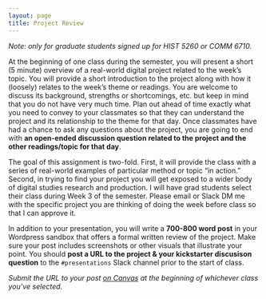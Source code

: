 ```yaml
---
layout: page
title: Project Review
---
```


*Note: only for graduate students signed up for HIST 5260 or COMM 6710.*

At the beginning of one class during the semester, you will present a short (5 minute) overview of a real-world digital project related to the week’s topic. You will provide a short introduction to the project along with how it (loosely) relates to the week’s theme or readings. You are welcome to discuss its background, strengths or shortcomings, etc. but keep in mind that you do not have very much time. Plan out ahead of time exactly what you need to convey to your classmates so that they can understand the project and its relationship to the theme for that day. Once classmates have had a chance to ask any questions about the project, you are going to end with **an open-ended discussion question related to the project and the other readings/topic for that day**.

The goal of this assignment is two-fold. First, it will provide the class with a series of real-world examples of particular method or topic “in action.” Second, in trying to find your project you will get exposed to a wider body of digital studies research and production. I will have grad students select their class during Week 3 of the semester. Please email or Slack DM me with the specific project you are thinking of doing the week before class so that I can approve it.

In addition to your presentation, you will write a **700-800 word post** in your Wordpress sandbox that offers a formal written review of the project. Make sure your post includes screenshots or other visuals that illustrate your point. You should **post a URL to the project & your kickstarter discusison question** to the `#presentations` Slack channel prior to the start of class.

*Submit the URL to your post [on Canvas](https://ucdenver.instructure.com/courses/479412/assignments/1261959) at the beginning of whichever class you've selected.*